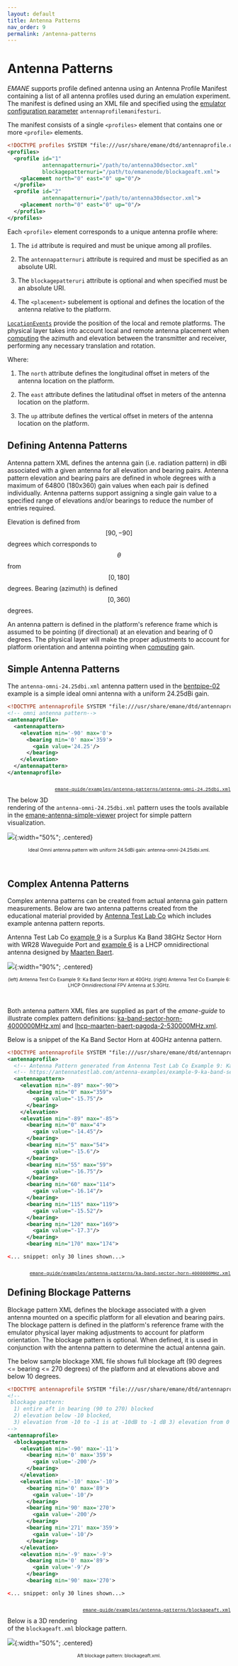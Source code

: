 ```yaml
---
layout: default
title: Antenna Patterns
nav_order: 9
permalink: /antenna-patterns
---
```



# Antenna Patterns

*EMANE* supports profile defined antenna using an Antenna Profile
Manifest containing a list of all antenna profiles used during an
emulation experiment. The manifest is defined using an XML file and
specified using the [emulator configuration parameter](applications#emane-configuration)
`antennaprofilemanifesturi`.

The manifest consists of a single `<profiles>` element that contains
one or more `<profile>` elements.

```xml
<!DOCTYPE profiles SYSTEM "file:///usr/share/emane/dtd/antennaprofile.dtd">
<profiles>
  <profile id="1"
           antennapatternuri="/path/to/antenna30dsector.xml"
           blockagepatternuri="/path/to/emanenode/blockageaft.xml">
    <placement north="0" east="0" up="0"/>
  </profile>
  <profile id="2"
           antennapatternuri="/path/to/antenna30dsector.xml">
    <placement north="0" east="0" up="0"/>
  </profile>
</profiles>
```

Each `<profile>` element corresponds to a unique antenna profile
where:

1. The `id` attribute is required and must be unique among all
   profiles.

2. The `antennapatternuri` attribute is required and must be specified
   as an absolute URI.

3. The `blockagepatteruri` attribute is optional and when specified
   must be an absolute URI.

4. The `<placement>` subelement is optional and defines the location
   of the antenna relative to the platform.

[`LocationEvents`](events#locationevent) provide the position of the local and
remote platforms. The physical layer takes into account local and
remote antenna placement when [computing](antenna-gain#computing-antenna-gain) the azimuth and elevation between the
transmitter and receiver, performing any necessary translation and
rotation.

Where:

1. The `north` attribute defines the longitudinal offset in meters of
   the antenna location on the platform.
 
2. The `east` attribute defines the latitudinal offset in meters of
   the antenna location on the platform.
 
3. The `up` attribute defines the vertical offset in meters of the
   antenna location on the platform.

## Defining Antenna Patterns

Antenna pattern XML defines the antenna gain (i.e. radiation pattern)
in dBi associated with a given antenna for all elevation and bearing
pairs.  Antenna pattern elevation and bearing pairs are defined in
whole degrees with a maximum of 64800 (180x360) gain values when each
pair is defined individually. Antenna patterns support assigning a
single gain value to a specified range of elevations and/or bearings
to reduce the number of entries required.

Elevation is defined from $$[90,-90]$$ degrees which
corresponds to $$\theta$$ from $$[0,180]$$
degrees. Bearing (azimuth) is defined $$[0,360)$$ degrees.

An antenna pattern is defined in the platform's reference frame which
is assumed to be pointing (if directional) at an elevation and bearing
of 0 degrees. The physical layer will make the proper adjustments to
account for platform orientation and antenna pointing when [computing](antenna-gain#computing-antenna-gain) gain.


## Simple Antenna Patterns

The `antenna-omni-24.25dbi.xml` antenna pattern used in the [bentpipe-02](bent-pipe-radio-model#bentpipe-02) example is a simple ideal omni antenna with
a uniform 24.25dBi gain.

```xml
<!DOCTYPE antennaprofile SYSTEM "file:///usr/share/emane/dtd/antennaprofile.dtd">
<!-- omni antenna pattern-->
<antennaprofile>
  <antennapattern>
    <elevation min='-90' max='0'>
      <bearing min='0' max='359'>
        <gain value='24.25'/>
      </bearing>
    </elevation>
  </antennapattern>
</antennaprofile>
```
<p style="float:right;font-family:courier;font-size:75%"><a href="https://github.com/adjacentlink/emane-guide/tree/main/examples/antenna-patterns/antenna-omni-24.25dbi.xml">emane-guide/examples/antenna-patterns/antenna-omni-24.25dbi.xml</a></p><br>

The below 3D rendering of the `antenna-omni-24.25dbi.xml` pattern uses
the tools available in the
[emane-antenna-simple-viewer](https://github.com/sgalgano/emane-antenna-simple-viewer)
project for simple pattern visualization.

![](images/antenna-omni-24.25dbi.png){:width="50%"; .centered}
<p style="text-align:center;font-size:75%">Ideal Omni antenna pattern with uniform 24.5dBi gain: antenna-omni-24.25dbi.xml.</p><br>

## Complex Antenna Patterns

Complex antenna patterns can be created from actual antenna gain pattern
measurements. Below are two antenna patterns created from the
educational material provided by [Antenna Test Lab
Co](https://antennatestlab.com/) which includes example antenna
pattern reports.

Antenna Test Lab Co [example
9](https://antennatestlab.com/antenna-examples/example-9-ka-band-sector-horn-spherical-and-polar-gain-patterns)
is a Surplus Ka Band 38GHz Sector Horn with WR28 Waveguide Port and
[example
6](https://antennatestlab.com/antenna-examples/example-6-lhcp-miniature-fpv-omnidirectional-antenna)
is a LHCP omnidirectional antenna designed by [Maarten
Baert](https://www.maartenbaert.be/quadcopters/antennas/pagoda-antenna/).

![](images/auto-generated-combined-antenna-test-co-patterns.png){:width="90%"; .centered}
<p style="text-align:center;font-size:75%">(left) Antenna Test Co Example 9: Ka Band Sector Horn at 40GHz. (right)  Antenna Test Co Example 6: LHCP Omnidirectional FPV Antenna at 5.3GHz.</p><br>


Both antenna pattern XML files are supplied as part of the
*emane-guide* to illustrate complex pattern definitions:
[ka-band-sector-horn-4000000MHz.xml](https://github.com/adjacentlink/emane-guide/tree/main/examples/antenna-patterns/ka-band-sector-horn-4000000MHz.xml)
and
[lhcp-maarten-baert-pagoda-2-530000MHz.xml](https://github.com/adjacentlink/emane-guide/tree/main/examples/antenna-patterns/lhcp-maarten-baert-pagoda-2-530000MHz.xml).

Below is a snippet of the Ka Band Sector Horn at 40GHz antenna
pattern.

```xml
<!DOCTYPE antennaprofile SYSTEM "file:///usr/share/emane/dtd/antennaprofile.dtd">
<antennaprofile>
  <!-- Antenna Pattern generated from Antenna Test Lab Co Example 9: Ka Band Sector Horn -->
  <!-- https://antennatestlab.com/antenna-examples/example-9-ka-band-sector-horn-spherical-and-polar-gain-patterns -->
  <antennapattern>
    <elevation min="-89" max="-90">
      <bearing min="0" max="359">
        <gain value="-15.75"/>
      </bearing>
    </elevation>
    <elevation min="-89" max="-85">
      <bearing min="0" max="4">
        <gain value="-14.45"/>
      </bearing>
      <bearing min="5" max="54">
        <gain value="-15.6"/>
      </bearing>
      <bearing min="55" max="59">
        <gain value="-16.75"/>
      </bearing>
      <bearing min="60" max="114">
        <gain value="-16.14"/>
      </bearing>
      <bearing min="115" max="119">
        <gain value="-15.52"/>
      </bearing>
      <bearing min="120" max="169">
        <gain value="-17.3"/>
      </bearing>
      <bearing min="170" max="174">

<... snippet: only 30 lines shown...>
```
<p style="float:right;font-family:courier;font-size:75%"><a href="https://github.com/adjacentlink/emane-guide/tree/main/examples/antenna-patterns/ka-band-sector-horn-4000000MHz.xml">emane-guide/examples/antenna-patterns/ka-band-sector-horn-4000000MHz.xml</a></p><br>

## Defining Blockage Patterns

Blockage pattern XML defines the blockage associated with a given
antenna mounted on a specific platform for all elevation and bearing
pairs. The blockage pattern is defined in the platform's reference
frame with the emulator physical layer making adjustments to account
for platform orientation. The blockage pattern is optional. When
defined, it is used in conjunction with the antenna pattern to
determine the actual antenna gain.

The below sample blockage XML file shows full blockage aft (90 degrees
<= bearing <= 270 degrees) of the platform and at elevations above and
below 10 degrees.

```xml
<!DOCTYPE antennaprofile SYSTEM "file:///usr/share/emane/dtd/antennaprofile.dtd">
<!--
 blockage pattern:
  1) entire aft in bearing (90 to 270) blocked
  2) elevation below -10 blocked,
  3) elevation from -10 to -1 is at -10dB to -1 dB 3) elevation from 0 to 90 no blockage
-->
<antennaprofile>
  <blockagepattern>
    <elevation min='-90' max='-11'>
      <bearing min='0' max='359'>
        <gain value='-200'/>
      </bearing>
    </elevation>
    <elevation min='-10' max='-10'>
      <bearing min='0' max='89'>
        <gain value='-10'/>
      </bearing>
      <bearing min='90' max='270'>
        <gain value='-200'/>
      </bearing>
      <bearing min='271' max='359'>
        <gain value='-10'/>
      </bearing>
    </elevation>
    <elevation min='-9' max='-9'>
      <bearing min='0' max='89'>
        <gain value='-9'/>
      </bearing>
      <bearing min='90' max='270'>

<... snippet: only 30 lines shown...>
```
<p style="float:right;font-family:courier;font-size:75%"><a href="https://github.com/adjacentlink/emane-guide/tree/main/examples/antenna-patterns/blockageaft.xml">emane-guide/examples/antenna-patterns/blockageaft.xml</a></p><br>
   
Below is a 3D rendering of the `blockageaft.xml` blockage pattern.

![](images/blockagepattern.png){:width="50%"; .centered}
<p style="text-align:center;font-size:75%">Aft blockage pattern: blockageaft.xml.</p><br>

